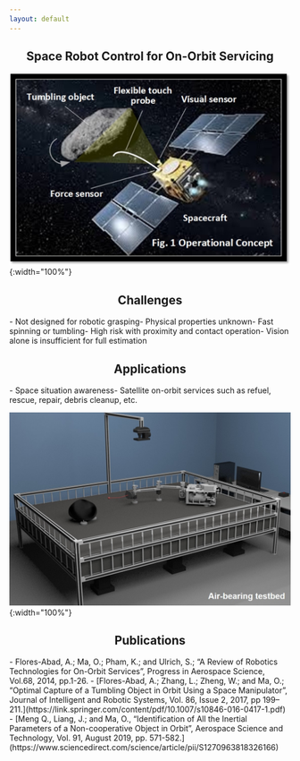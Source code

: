```yaml
---
layout: default
---
```

<h2 align="center"><b>Space Robot Control for On-Orbit Servicing</b></h2>

![](/images/projects/space_robotics/operation_concept.jpg "Space Robotics"){:width="100%"}

<h2 align="center">Challenges</h2>
- Not designed for robotic grasping​
- Physical properties unknown​
- Fast spinning or tumbling​
- High risk with proximity and contact operation​
- Vision alone is insufficient for full estimation​

<h2 align="center">Applications​</h2>
- Space situation awareness​
- Satellite on-orbit services such as refuel, rescue, repair, debris cleanup, etc.

![](/images/projects/space_robotics/testbed.jpg "Air-bearing Testbed"){:width="100%"}

<h2 align="center">Publications​</h2>
- Flores-Abad, A.; Ma, O.; Pham, K.; and Ulrich, S.; “A Review of Robotics Technologies for On-Orbit Services”, Progress in Aerospace Science, Vol.68, 2014, pp.1-26.
- [Flores-Abad, A.; Zhang, L.; Zheng, W.; and Ma, O.; “Optimal Capture of a Tumbling Object in Orbit Using a Space Manipulator”, Journal of Intelligent and Robotic Systems, Vol. 86, Issue 2, 2017, pp 199–211.​](https://link.springer.com/content/pdf/10.1007/s10846-016-0417-1.pdf)
- [Meng Q., Liang, J.; and Ma, O., “Identification of All the Inertial Parameters of a Non-cooperative Object in Orbit”, Aerospace Science and Technology, Vol. 91, August 2019, pp. 571-582.](https://www.sciencedirect.com/science/article/pii/S1270963818326166)